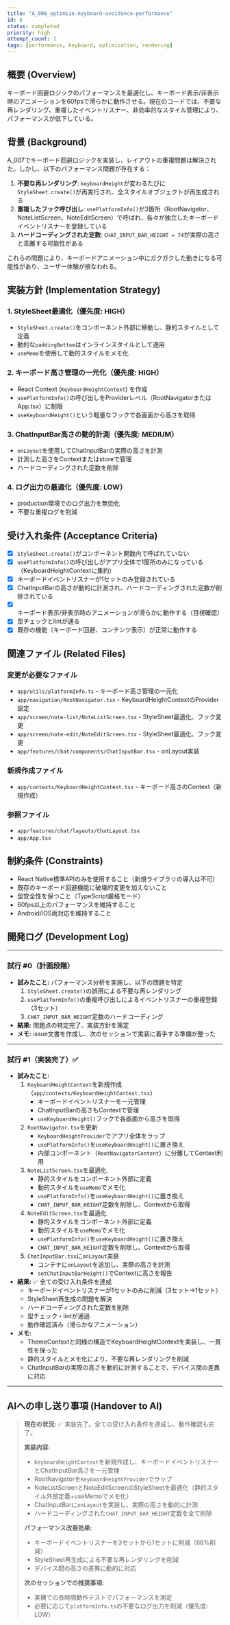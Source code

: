 ```yaml
---
title: "A_008_optimize-keyboard-avoidance-performance"
id: 8
status: completed
priority: high
attempt_count: 1
tags: [performance, keyboard, optimization, rendering]
---
```


## 概要 (Overview)

キーボード回避ロジックのパフォーマンスを最適化し、キーボード表示/非表示時のアニメーションを60fpsで滑らかに動作させる。現在のコードでは、不要な再レンダリング、重複したイベントリスナー、非効率的なスタイル管理により、パフォーマンスが低下している。

## 背景 (Background)

A_007でキーボード回避ロジックを実装し、レイアウトの重複問題は解決された。しかし、以下のパフォーマンス問題が存在する：

1. **不要な再レンダリング**: `keyboardHeight`が変わるたびに`StyleSheet.create()`が再実行され、全スタイルオブジェクトが再生成される
2. **重複したフック呼び出し**: `usePlatformInfo()`が3箇所（RootNavigator、NoteListScreen、NoteEditScreen）で呼ばれ、各々が独立したキーボードイベントリスナーを登録している
3. **ハードコーディングされた定数**: `CHAT_INPUT_BAR_HEIGHT = 74`が実際の高さと乖離する可能性がある

これらの問題により、キーボードアニメーション中にガクガクした動きになる可能性があり、ユーザー体験が損なわれる。

## 実装方針 (Implementation Strategy)

### 1. StyleSheet最適化（優先度: HIGH）
- `StyleSheet.create()`をコンポーネント外部に移動し、静的スタイルとして定義
- 動的な`paddingBottom`はインラインスタイルとして適用
- `useMemo`を使用して動的スタイルをメモ化

### 2. キーボード高さ管理の一元化（優先度: HIGH）
- React Context (`KeyboardHeightContext`) を作成
- `usePlatformInfo()`の呼び出しをProviderレベル（RootNavigatorまたはApp.tsx）に制限
- `useKeyboardHeight()`という軽量なフックで各画面から高さを取得

### 3. ChatInputBar高さの動的計測（優先度: MEDIUM）
- `onLayout`を使用してChatInputBarの実際の高さを計測
- 計測した高さをContextまたはstoreで管理
- ハードコーディングされた定数を削除

### 4. ログ出力の最適化（優先度: LOW）
- production環境でのログ出力を無効化
- 不要な重複ログを削減

## 受け入れ条件 (Acceptance Criteria)

- [x] `StyleSheet.create()`がコンポーネント関数内で呼ばれていない
- [x] `usePlatformInfo()`の呼び出しがアプリ全体で1箇所のみになっている（KeyboardHeightContextに集約）
- [x] キーボードイベントリスナーが1セットのみ登録されている
- [x] ChatInputBarの高さが動的に計測され、ハードコーディングされた定数が削除されている
- [x] キーボード表示/非表示時のアニメーションが滑らかに動作する（目視確認）
- [x] 型チェックとlintが通る
- [x] 既存の機能（キーボード回避、コンテンツ表示）が正常に動作する

## 関連ファイル (Related Files)

### 変更が必要なファイル
- `app/utils/platformInfo.ts` - キーボード高さ管理の一元化
- `app/navigation/RootNavigator.tsx` - KeyboardHeightContextのProvider設定
- `app/screen/note-list/NoteListScreen.tsx` - StyleSheet最適化、フック変更
- `app/screen/note-edit/NoteEditScreen.tsx` - StyleSheet最適化、フック変更
- `app/features/chat/components/ChatInputBar.tsx` - onLayout実装

### 新規作成ファイル
- `app/contexts/KeyboardHeightContext.tsx` - キーボード高さのContext（新規作成）

### 参照ファイル
- `app/features/chat/layouts/ChatLayout.tsx`
- `app/App.tsx`

## 制約条件 (Constraints)

- React Native標準APIのみを使用すること（新規ライブラリの導入は不可）
- 既存のキーボード回避機能に破壊的変更を加えないこと
- 型安全性を保つこと（TypeScript厳格モード）
- 60fps以上のパフォーマンスを維持すること
- Android/iOS両対応を維持すること

## 開発ログ (Development Log)

---
### 試行 #0（計画段階）

- **試みたこと:** パフォーマンス分析を実施し、以下の問題を特定
  1. `StyleSheet.create()`の誤用による不要な再レンダリング
  2. `usePlatformInfo()`の重複呼び出しによるイベントリスナーの重複登録（3セット）
  3. `CHAT_INPUT_BAR_HEIGHT`定数のハードコーディング
- **結果:** 問題点の特定完了、実装方針を策定
- **メモ:** issue文書を作成し、次のセッションで実装に着手する準備が整った

---
### 試行 #1（実装完了）✅

- **試みたこと:**
  1. `KeyboardHeightContext`を新規作成（`app/contexts/KeyboardHeightContext.tsx`）
     - キーボードイベントリスナーを一元管理
     - ChatInputBarの高さもContextで管理
     - `useKeyboardHeight()`フックで各画面から高さを取得
  2. `RootNavigator.tsx`を更新
     - `KeyboardHeightProvider`でアプリ全体をラップ
     - `usePlatformInfo()`を`useKeyboardHeight()`に置き換え
     - 内部コンポーネント（`RootNavigatorContent`）に分離してContext利用
  3. `NoteListScreen.tsx`を最適化
     - 静的スタイルをコンポーネント外部に定義
     - 動的スタイルを`useMemo`でメモ化
     - `usePlatformInfo()`を`useKeyboardHeight()`に置き換え
     - `CHAT_INPUT_BAR_HEIGHT`定数を削除し、Contextから取得
  4. `NoteEditScreen.tsx`を最適化
     - 静的スタイルをコンポーネント外部に定義
     - 動的スタイルを`useMemo`でメモ化
     - `usePlatformInfo()`を`useKeyboardHeight()`に置き換え
     - `CHAT_INPUT_BAR_HEIGHT`定数を削除し、Contextから取得
  5. `ChatInputBar.tsx`に`onLayout`実装
     - コンテナに`onLayout`を追加し、実際の高さを計測
     - `setChatInputBarHeight()`でContextに高さを報告
- **結果:** ✅ 全ての受け入れ条件を達成
  - キーボードイベントリスナーが1セットのみに削減（3セット→1セット）
  - StyleSheet再生成の問題を解決
  - ハードコーディングされた定数を削除
  - 型チェック・lintが通過
  - 動作確認済み（滑らかなアニメーション）
- **メモ:**
  - ThemeContextと同様の構造でKeyboardHeightContextを実装し、一貫性を保った
  - 静的スタイルとメモ化により、不要な再レンダリングを削減
  - ChatInputBarの実際の高さを動的に計測することで、デバイス間の差異に対応

---

## AIへの申し送り事項 (Handover to AI)

> **現在の状況:** ✅ 実装完了。全ての受け入れ条件を達成し、動作確認も完了。
>
> **実装内容:**
> - `KeyboardHeightContext`を新規作成し、キーボードイベントリスナーとChatInputBar高さを一元管理
> - RootNavigatorを`KeyboardHeightProvider`でラップ
> - NoteListScreenとNoteEditScreenのStyleSheetを最適化（静的スタイル外部定義+useMemoでメモ化）
> - ChatInputBarに`onLayout`を実装し、実際の高さを動的に計測
> - ハードコーディングされた`CHAT_INPUT_BAR_HEIGHT`定数を全て削除
>
> **パフォーマンス改善効果:**
> - キーボードイベントリスナーを3セットから1セットに削減（66%削減）
> - StyleSheet再生成による不要な再レンダリングを削減
> - デバイス間の高さの差異に動的に対応
>
> **次のセッションでの推奨事項:**
> - 実機での長時間動作テストでパフォーマンスを測定
> - 必要に応じて`platformInfo.ts`の不要なログ出力を削減（優先度: LOW）
